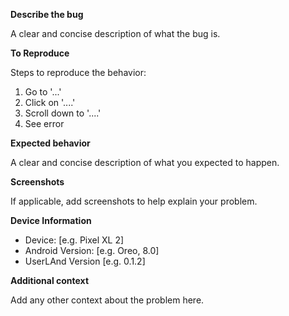 **Describe the bug**

A clear and concise description of what the bug is.

**To Reproduce**

Steps to reproduce the behavior:
1. Go to '...'
2. Click on '....'
3. Scroll down to '....'
4. See error

**Expected behavior**

A clear and concise description of what you expected to happen.

**Screenshots**

If applicable, add screenshots to help explain your problem.

**Device Information**

 - Device: [e.g. Pixel XL 2]
 - Android Version: [e.g. Oreo, 8.0]
 - UserLAnd Version [e.g. 0.1.2]

**Additional context**

Add any other context about the problem here.
